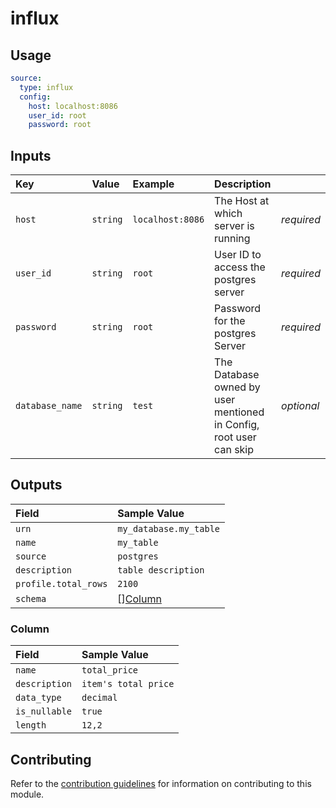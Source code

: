 # influx

## Usage
```yaml
source:
  type: influx
  config:
    host: localhost:8086
    user_id: root
    password: root
```
## Inputs
| Key | Value | Example | Description |    |
| :-- | :---- | :------ | :---------- | :- |
| `host` | `string` | `localhost:8086` | The Host at which server is running | *required* |
| `user_id` | `string` | `root` | User ID to access the postgres server| *required* |
| `password` | `string` | `root` | Password for the postgres Server | *required* |
| `database_name` | `string` | `test` | The Database owned by user mentioned in Config, root user can skip | *optional* |

## Outputs
| Field | Sample Value |
| :---- | :---- |
| `urn` | `my_database.my_table` |
| `name` | `my_table` |
| `source` | `postgres` |
| `description` | `table description` |
| `profile.total_rows` | `2100` |
| `schema` | [][Column](#column) |

### Column
| Field | Sample Value |
| :---- | :---- |
| `name` | `total_price` |
| `description` | `item's total price` |
| `data_type` | `decimal` |
| `is_nullable` | `true` |
| `length` | `12,2` |

## Contributing
Refer to the [contribution guidelines](../../../docs/contribute/guide.md#adding-a-new-extractor) for information on contributing to this module.
